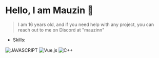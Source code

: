 # Hello, I am Mauzin 👋

> I am 16 years old, and if you need help with any project, you can reach out to me on Discord at "mauzinn"
> 
- Skills:

<div>
  <img align="center" src="https://img.shields.io/badge/JavaScript-F7DF1E?style=for-the-badge&logo=javascript&logoColor=black" alt="JAVASCRIPT">
  <img align="center" src="https://img.shields.io/badge/Vue.js-35495E?style=for-the-badge&logo=vue.js&logoColor=4FC08D" alt="Vue.js">
  <img align="center" src="https://img.shields.io/badge/C++-blue?style=for-the-badge&logo=c%2B%2B" alt="C++">
</div>
